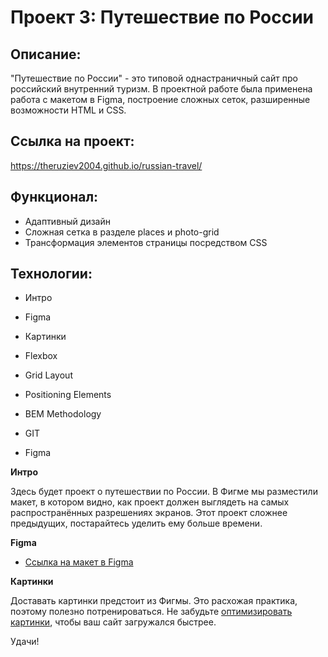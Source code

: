 # Проект 3: Путешествие по России

## Описание:
"Путешествие по России" - это типовой однастраничный сайт про российский внутренний туризм. В проектной работе была применена работа с макетом в Figma, построение сложных сеток, разширенные возможности HTML и CSS.

## Ссылка на проект:
https://theruziev2004.github.io/russian-travel/

## Функционал:
* Адаптивный дизайн
* Сложная сетка в разделе places и photo-grid
* Трансформация элементов страницы посредством CSS

## Технологии:
* Интро

* Figma

* Картинки

* Flexbox

* Grid Layout

* Positioning Elements

* BEM Methodology

* GIT

* Figma

**Интро**

Здесь будет проект о путешествии по России.
В Фигме мы разместили макет, в котором видно, как проект должен выглядеть на самых распространённых разрешениях экранов.
Этот проект сложнее предыдущих, постарайтесь уделить ему больше времени.

**Figma**

* [Ссылка на макет в Figma](https://www.figma.com/file/OyRWEjU6wBwRe1hapzQoLx/Sprint-3%3A-Russia-%2F-desktop-%2B-mobile?node-id=28503%3A0)

**Картинки**

Доставать картинки предстоит из Фигмы. Это расхожая практика, поэтому полезно потренироваться.
Не забудьте [оптимизировать картинки](https://tinypng.com/), чтобы ваш сайт загружался быстрее.

Удачи!
